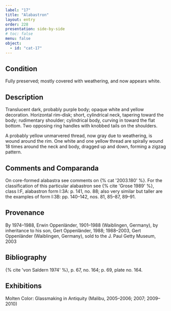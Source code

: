 ```yaml
---
label: "17"
title: "Alabastron"
layout: entry
order: 228
presentation: side-by-side
# toc: false
menu: false
object:
  - id: "cat-17"
---
```


## Condition

Fully preserved; mostly covered with weathering, and now appears white.

## Description

Translucent dark, probably purple body; opaque white and yellow decoration. Horizontal rim-disk; short, cylindrical neck, tapering toward the body; rudimentary shoulder; cylindrical body, curving in toward the flat bottom. Two opposing ring handles with knobbed tails on the shoulders.

A probably yellow unmarvered thread, now gray due to weathering, is wound around the rim. One white and one yellow thread are spirally wound 18 times around the neck and body, dragged up and down, forming a zigzag pattern.

## Comments and Comparanda

On core-formed alabastra see comments on {% cat '2003.180' %}. For the classification of this particular alabastron see {% cite 'Grose 1989' %}, class I:F, alabastron form I:3A: p. 141, no. 88; also very similar but taller are the examples of form I:3B: pp. 140–142, nos. 81, 85–87, 89–91.

## Provenance

By 1974–1988, Erwin Oppenländer, 1901–1988 (Waiblingen, Germany), by inheritance to his son, Gert Oppenländer, 1988; 1988–2003, Gert Oppenländer (Waiblingen, Germany), sold to the J. Paul Getty Museum, 2003

## Bibliography

{% cite 'von Saldern 1974' %}, p. 67, no. 164; p. 69, plate no. 164.

## Exhibitions

Molten Color: Glassmaking in Antiquity (Malibu, 2005–2006; 2007; 2009–2010)